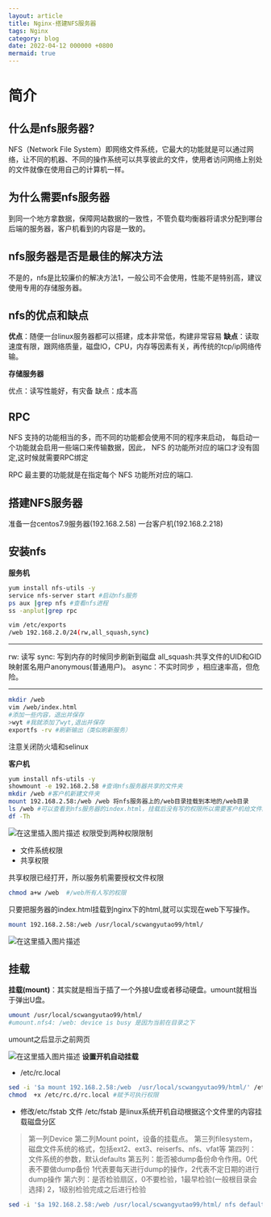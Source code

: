 ```yaml
---
layout: article
title: Nginx-搭建NFS服务器
tags: Nginx
category: blog
date: 2022-04-12 000000 +0800
mermaid: true
---
```


# 简介 
## 什么是nfs服务器?
NFS（Network File System）即网络文件系统，它最大的功能就是可以通过网络，让不同的机器、不同的操作系统可以共享彼此的文件，使用者访问网络上别处的文件就像在使用自己的计算机一样。
## 为什么需要nfs服务器
到同一个地方拿数据，保障网站数据的一致性，不管负载均衡器将请求分配到哪台后端的服务器，客户机看到的内容是一致的。

## nfs服务器是否是最佳的解决方法
不是的，nfs是比较廉价的解决方法1，一般公司不会使用，性能不是特别高，建议使用专用的存储服务器。

## nfs的优点和缺点
**优点**：随便一台linux服务器都可以搭建，成本非常低，构建非常容易
**缺点**：读取速度有限，跟网络质量，磁盘IO，CPU，内存等因素有关，再传统的tcp/ip网络传输。

**存储服务器**

优点：读写性能好，有灾备
缺点：成本高

## RPC
NFS 支持的功能相当的多，而不同的功能都会使用不同的程序来启动， 每启动一个功能就会启用一些端口来传输数据，因此， NFS 的功能所对应的端口才没有固定,这时候就需要RPC绑定

RPC 最主要的功能就是在指定每个 NFS 功能所对应的端口.
## 搭建NFS服务器
准备一台centos7.9服务器(192.168.2.58)
一台客户机(192.168.2.218)
## 安装nfs
**服务机**
```bash
yum install nfs-utils -y
service nfs-server start #启动nfs服务
ps aux |grep nfs #查看nfs进程
ss -anplut|grep rpc
```

```bash
vim /etc/exports
/web 192.168.2.0/24(rw,all_squash,sync)

```
---
rw: 读写
sync:  写到内存的时候同步刷新到磁盘
all_squash:共享文件的UID和GID映射匿名用户anonymous(普通用户)。
async：不实时同步 ，相应速率高，但危险。

---

```bash
mkdir /web
vim /web/index.html
#添加一些内容，退出并保存
>wyt #我就添加了wyt,退出并保存
exportfs -rv #刷新输出（类似刷新服务）
```
注意关闭防火墙和selinux

**客户机**

```bash
yum install nfs-utils -y
showmount -e 192.168.2.58 #查询nfs服务器共享的文件夹
mkdir /web #客户机新建文件夹
mount 192.168.2.58:/web /web 将nfs服务器上的/web目录挂载到本地的/web目录
ls /web #可以查看到nfs服务器的index.html，挂载后没有写的权限所以需要客户机给文件的权限
df -Th
```
![在这里插入图片描述](https://img-blog.csdnimg.cn/e6f9c98667894c3c9ab3e5151ab8416a.png?x-oss-process=image/watermark,type_d3F5LXplbmhlaQ,shadow_50,text_Q1NETiBAeXV0YW9fNTE3,size_20,color_FFFFFF,t_70,g_se,x_16)
权限受到两种权限限制
- 文件系统权限
- 共享权限

共享权限已经打开，所以服务机需要授权文件权限
```bash
chmod a+w /web  #/web所有人写的权限
```
只要把服务器的index.html挂载到nginx下的html,就可以实现在web下写操作。

```bash
mount 192.168.2.58:/web /usr/local/scwangyutao99/html/
```
![在这里插入图片描述](https://img-blog.csdnimg.cn/75634742df204f8ab021e829b0e74927.png?x-oss-process=image/watermark,type_d3F5LXplbmhlaQ,shadow_50,text_Q1NETiBAeXV0YW9fNTE3,size_13,color_FFFFFF,t_70,g_se,x_16)
## 挂载
**挂载(mount)**：其实就是相当于插了一个外接U盘或者移动硬盘。umount就相当于弹出U盘。

```bash
umount /usr/local/scwangyutao99/html/
#umount.nfs4: /web: device is busy 是因为当前在目录之下

```
umount之后显示之前网页

![在这里插入图片描述](https://img-blog.csdnimg.cn/7703b7b8ae0245caba434f2bf5680c5f.png?x-oss-process=image/watermark,type_d3F5LXplbmhlaQ,shadow_50,text_Q1NETiBAeXV0YW9fNTE3,size_20,color_FFFFFF,t_70,g_se,x_16)
**设置开机自动挂载**
- /etc/rc.local

```bash
sed -i '$a mount 192.168.2.58:/web  /usr/local/scwangyutao99/html/' /etc/rc.local 
chmod  +x /etc/rc.d/rc.local #赋予可执行权限
```
- 修改/etc/fstab 文件
/etc/fstab 是linux系统开机自动根据这个文件里的内容挂载磁盘分区

> 第一列Device 
> 第二列Mount point，设备的挂载点。
> 第三列filesystem，磁盘文件系统的格式，包括ext2、ext3、reiserfs、nfs、vfat等
> 第四列：文件系统的参数，默认defaults 
> 第五列：能否被dump备份命令作用。0代表不要做dump备份
1代表要每天进行dump的操作，2代表不定日期的进行dump操作
> 第六列：是否检验扇区，0不要检验，1最早检验(一般根目录会选择)
2，1级别检验完成之后进行检验
	
```bash
sed -i '$a 192.168.2.58:/web /usr/local/scwangyutao99/html/ nfs defaults 0 0' /etc/fstab
```




